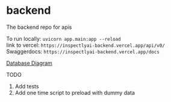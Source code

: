 # backend
The backend repo for apis

To run locally: `uvicorn app.main:app --reload`</br>
link to vercel: `https://inspectlyai-backend.vercel.app/api/v0/`</br>
Swaggerdocs: `https://inspectlyai-backend.vercel.app/docs`</br>

[Database Diagram](https://miro.com/app/board/uXjVLr_MNTM=/?share_link_id=793080355207)

TODO
1. Add tests
2. Add one time script to preload with dummy data

